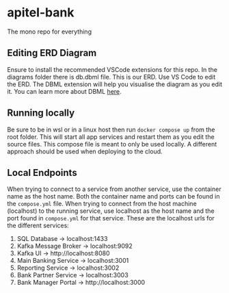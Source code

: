 # apitel-bank
The mono repo for everything

## Editing ERD Diagram

Ensure to install the recommended VSCode extensions for this repo. In the diagrams folder there is db.dbml file. This is our ERD. Use VS Code to edit the ERD. The DBML extension will help you visualise the diagram as you edit it. You can learn more about DBML [here](https://dbml.dbdiagram.io/docs/).

## Running locally

Be sure to be in wsl or in a linux host then run `docker compose up` from the root folder. This will start all app services and restart them as you edit the source files. This compose file is meant to only be used locally. A different approach should be used when deploying to the cloud.

## Local Endpoints

When trying to connect to a service from another service, use the container name as the host name. Both the container name and ports can be found in the `compose.yml` file. When trying to connect from the host machine (localhost) to the running service, use localhost as the host name and the port found in `compose.yml` for that service. These are the localhost urls for the different services:

1. SQL Database -> localhost:1433
2. Kafka Message Broker -> localhost:9092
3. Kafka UI -> http://localhost:8080
4. Main Banking Service -> localhost:3001
5. Reporting Service -> localhost:3002
6. Bank Partner Service -> localhost:3003
7. Bank Manager Portal -> http://localhost:3000
   